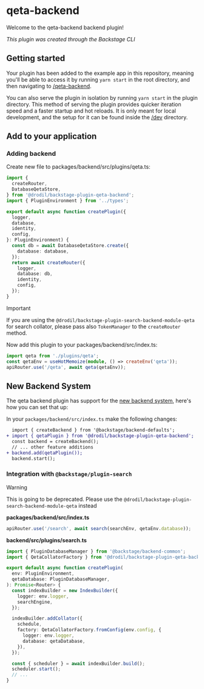# qeta-backend

Welcome to the qeta-backend backend plugin!

_This plugin was created through the Backstage CLI_

## Getting started

Your plugin has been added to the example app in this repository, meaning you'll be able to access it by running `yarn
start` in the root directory, and then navigating to [/qeta-backend](http://localhost:3000/qeta-backend).

You can also serve the plugin in isolation by running `yarn start` in the plugin directory.
This method of serving the plugin provides quicker iteration speed and a faster startup and hot reloads.
It is only meant for local development, and the setup for it can be found inside the [/dev](/dev) directory.

## Add to your application

### Adding backend

Create new file to packages/backend/src/plugins/qeta.ts:

```ts
import {
  createRouter,
  DatabaseQetaStore,
} from '@drodil/backstage-plugin-qeta-backend';
import { PluginEnvironment } from '../types';

export default async function createPlugin({
  logger,
  database,
  identity,
  config,
}: PluginEnvironment) {
  const db = await DatabaseQetaStore.create({
    database: database,
  });
  return await createRouter({
    logger,
    database: db,
    identity,
    config,
  });
}
```

> [!IMPORTANT]  
> If you are using the `@drodil/backstage-plugin-search-backend-module-qeta` for search collator, please pass also
> `TokenManager` to the `createRouter` method.

Now add this plugin to your packages/backend/src/index.ts:

```ts
import qeta from './plugins/qeta';
const qetaEnv = useHotMemoize(module, () => createEnv('qeta'));
apiRouter.use('/qeta', await qeta(qetaEnv));
```

## New Backend System

The qeta backend plugin has support for the [new backend system](https://backstage.io/docs/backend-system/), here's how you can set that up:

In your `packages/backend/src/index.ts` make the following changes:

```diff
  import { createBackend } from '@backstage/backend-defaults';
+ import { qetaPlugin } from '@drodil/backstage-plugin-qeta-backend';
  const backend = createBackend();
  // ... other feature additions
+ backend.add(qetaPlugin());
  backend.start();
```

### Integration with `@backstage/plugin-search`

> [!WARNING]  
> This is going to be deprecated. Please use the `@drodil/backstage-plugin-search-backend-module-qeta` instead

**packages/backend/src/index.ts**

```ts
apiRouter.use('/search', await search(searchEnv, qetaEnv.database));
```

**backend/src/plugins/search.ts**

```typescript
import { PluginDatabaseManager } from '@backstage/backend-common';
import { QetaCollatorFactory } from '@drodil/backstage-plugin-qeta-backend';

export default async function createPlugin(
  env: PluginEnvironment,
  qetaDatabase: PluginDatabaseManager,
): Promise<Router> {
  const indexBuilder = new IndexBuilder({
    logger: env.logger,
    searchEngine,
  });

  indexBuilder.addCollator({
    schedule,
    factory: QetaCollatorFactory.fromConfig(env.config, {
      logger: env.logger,
      database: qetaDatabase,
    }),
  });

  const { scheduler } = await indexBuilder.build();
  scheduler.start();
  // ...
}
```
